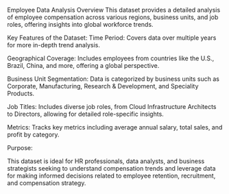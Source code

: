 Employee Data Analysis Overview
This dataset provides a detailed analysis of employee compensation across various regions, business units, and job roles, offering insights into global workforce trends.

Key Features of the Dataset:
Time Period: Covers data over multiple years for more in-depth trend analysis.

Geographical Coverage: Includes employees from countries like the U.S., Brazil, China, and more, offering a global perspective.

Business Unit Segmentation: Data is categorized by business units such as Corporate, Manufacturing, Research & Development, and Speciality Products.

Job Titles: Includes diverse job roles, from Cloud Infrastructure Architects to Directors, allowing for detailed role-specific insights.

Metrics: Tracks key metrics including average annual salary, total sales, and profit by category.

Purpose:

This dataset is ideal for HR professionals, data analysts, and business strategists seeking to understand compensation trends and leverage data for making informed decisions related to employee retention, recruitment, and compensation strategy.

